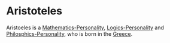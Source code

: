 # Aristoteles

Aristoeles is a [Mathematics-Personality](13000015.md), [Logics-Personality](15000002.md) and [Philosphics-Personality](645002.md), who is born in the [Greece](140000003.md).